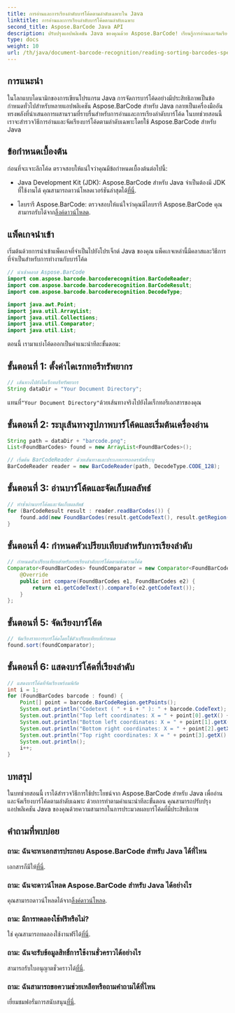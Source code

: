 ```yaml
---
title: การอ่านและการเรียงลำดับบาร์โค้ดตามลำดับเฉพาะใน Java
linktitle: การอ่านและการเรียงลำดับบาร์โค้ดตามลำดับเฉพาะ
second_title: Aspose.BarCode Java API
description: ปรับปรุงแอปพลิเคชัน Java ของคุณด้วย Aspose.BarCode! เรียนรู้การอ่านและจัดเรียงบาร์โค้ดอย่างมีประสิทธิภาพ ปฏิบัติตามคำแนะนำทีละขั้นตอนของเราเพื่อการบูรณาการที่ราบรื่น
type: docs
weight: 10
url: /th/java/document-barcode-recognition/reading-sorting-barcodes-specific-order/
---
```


## การแนะนำ

ในโลกแบบไดนามิกของการเขียนโปรแกรม Java การจัดการบาร์โค้ดอย่างมีประสิทธิภาพเป็นข้อกำหนดทั่วไปสำหรับหลายแอปพลิเคชัน Aspose.BarCode สำหรับ Java กลายเป็นเครื่องมืออันทรงพลังที่นำเสนอการผสานรวมที่ราบรื่นสำหรับการอ่านและการเรียงลำดับบาร์โค้ด ในบทช่วยสอนนี้ เราจะสำรวจวิธีการอ่านและจัดเรียงบาร์โค้ดตามลำดับเฉพาะโดยใช้ Aspose.BarCode สำหรับ Java

## ข้อกำหนดเบื้องต้น

ก่อนที่จะเจาะลึกโค้ด ตรวจสอบให้แน่ใจว่าคุณมีข้อกำหนดเบื้องต้นต่อไปนี้:

-  Java Development Kit (JDK): Aspose.BarCode สำหรับ Java จำเป็นต้องมี JDK ที่ใช้งานได้ คุณสามารถดาวน์โหลดเวอร์ชันล่าสุดได้[ที่นี่](https://www.oracle.com/java/technologies/javase-downloads.html).

-  ไลบรารี Aspose.BarCode: ตรวจสอบให้แน่ใจว่าคุณมีไลบรารี Aspose.BarCode คุณสามารถรับได้จาก[ลิ้งค์ดาวน์โหลด](https://releases.aspose.com/barcode/java/).

## แพ็คเกจนำเข้า

เริ่มต้นด้วยการนำเข้าแพ็คเกจที่จำเป็นไปยังโปรเจ็กต์ Java ของคุณ แพ็คเกจเหล่านี้มีคลาสและวิธีการที่จำเป็นสำหรับการทำงานกับบาร์โค้ด

```java
// นำเข้าคลาส Aspose.BarCode
import com.aspose.barcode.barcoderecognition.BarCodeReader;
import com.aspose.barcode.barcoderecognition.BarCodeResult;
import com.aspose.barcode.barcoderecognition.DecodeType;

import java.awt.Point;
import java.util.ArrayList;
import java.util.Collections;
import java.util.Comparator;
import java.util.List;
```

ตอนนี้ เรามาแบ่งโค้ดออกเป็นคำแนะนำทีละขั้นตอน:

## ขั้นตอนที่ 1: ตั้งค่าไดเรกทอรีทรัพยากร

```java
// เส้นทางไปยังไดเร็กทอรีทรัพยากร
String dataDir = "Your Document Directory";
```

 แทนที่`"Your Document Directory"`ด้วยเส้นทางจริงไปยังไดเร็กทอรีเอกสารของคุณ

## ขั้นตอนที่ 2: ระบุเส้นทางรูปภาพบาร์โค้ดและเริ่มต้นเครื่องอ่าน

```java
String path = dataDir + "barcode.png";
List<FoundBarCodes> found = new ArrayList<FoundBarCodes>();

// เริ่มต้น BarCodeReader ด้วยเส้นทางและประเภทการถอดรหัสที่ระบุ
BarCodeReader reader = new BarCodeReader(path, DecodeType.CODE_128);
```

## ขั้นตอนที่ 3: อ่านบาร์โค้ดและจัดเก็บผลลัพธ์

```java
// ทำซ้ำผ่านบาร์โค้ดและจัดเก็บผลลัพธ์
for (BarCodeResult result : reader.readBarCodes()) {
    found.add(new FoundBarCodes(result.getCodeText(), result.getRegion()));
}
```

## ขั้นตอนที่ 4: กำหนดตัวเปรียบเทียบสำหรับการเรียงลำดับ

```java
// กำหนดตัวเปรียบเทียบสำหรับการเรียงลำดับบาร์โค้ดตามข้อความโค้ด
Comparator<FoundBarCodes> foundComparator = new Comparator<FoundBarCodes>() {
    @Override
    public int compare(FoundBarCodes e1, FoundBarCodes e2) {
        return e1.getCodeText().compareTo(e2.getCodeText());
    }
};
```

## ขั้นตอนที่ 5: จัดเรียงบาร์โค้ด

```java
// จัดเรียงรายการบาร์โค้ดโดยใช้ตัวเปรียบเทียบที่กำหนด
found.sort(foundComparator);
```

## ขั้นตอนที่ 6: แสดงบาร์โค้ดที่เรียงลำดับ

```java
// แสดงบาร์โค้ดที่จัดเรียงพร้อมพิกัด
int i = 1;
for (FoundBarCodes barcode : found) {
    Point[] point = barcode.BarCodeRegion.getPoints();
    System.out.println("Codetext ( " + i + " ): " + barcode.CodeText);
    System.out.println("Top left coordinates: X = " + point[0].getX() + ", Y = " + point[0].getY());
    System.out.println("Bottom left coordinates: X = " + point[1].getX() + ", Y = " + point[1].getY());
    System.out.println("Bottom right coordinates: X = " + point[2].getX() + ", Y = " + point[2].getY());
    System.out.println("Top right coordinates: X = " + point[3].getX() + ", Y = " + point[3].getY());
    System.out.println();
    i++;
}
```

## บทสรุป

ในบทช่วยสอนนี้ เราได้สำรวจวิธีการใช้ประโยชน์จาก Aspose.BarCode สำหรับ Java เพื่ออ่านและจัดเรียงบาร์โค้ดตามลำดับเฉพาะ ด้วยการทำตามคำแนะนำทีละขั้นตอน คุณสามารถปรับปรุงแอปพลิเคชัน Java ของคุณด้วยความสามารถในการประมวลผลบาร์โค้ดที่มีประสิทธิภาพ

## คำถามที่พบบ่อย

### ถาม: ฉันจะหาเอกสารประกอบ Aspose.BarCode สำหรับ Java ได้ที่ไหน
 เอกสารก็มีให้[ที่นี่](https://reference.aspose.com/barcode/java/).

### ถาม: ฉันจะดาวน์โหลด Aspose.BarCode สำหรับ Java ได้อย่างไร
 คุณสามารถดาวน์โหลดได้จาก[ลิ้งค์ดาวน์โหลด](https://releases.aspose.com/barcode/java/).

### ถาม: มีการทดลองใช้ฟรีหรือไม่?
 ใช่ คุณสามารถทดลองใช้งานฟรีได้[ที่นี่](https://releases.aspose.com/).

### ถาม: ฉันจะรับข้อมูลสิทธิ์การใช้งานชั่วคราวได้อย่างไร
 สามารถรับใบอนุญาตชั่วคราวได้[ที่นี่](https://purchase.aspose.com/temporary-license/).

### ถาม: ฉันสามารถขอความช่วยเหลือหรือถามคำถามได้ที่ไหน
 เยี่ยมชมฟอรั่มการสนับสนุน[ที่นี่](https://forum.aspose.com/c/barcode/13).
